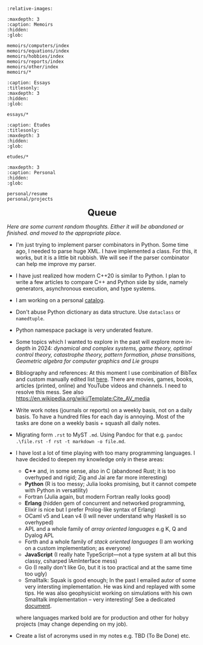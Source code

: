 ```{include} ../README.md
:relative-images:
```

```{toctree}
:maxdepth: 3
:caption: Memoirs
:hidden:
:glob:

memoirs/computers/index
memoirs/equations/index
memoirs/hobbies/index
memoirs/reports/index
memoirs/other/index
memoirs/*
```

```{toctree}
:caption: Essays 
:titlesonly:
:maxdepth: 3
:hidden:
:glob:

essays/*
```

```{toctree}
:caption: Études 
:titlesonly:
:maxdepth: 3
:hidden:
:glob:

etudes/*
```

```{toctree}
:maxdepth: 3
:caption: Personal
:hidden:
:glob:

personal/resume
personal/projects
```

<div style="text-align: center; font-size: 1.5rem; font-weight: bold">Queue</div>

*Here are some current random thoughts. Either it will be abandoned or finished. and moved to the appropriate place.*

- I'm just trying to implement parser combinators in Python.
Some time ago, I needed to parse huge XML. I have implemented a class.
For this, it works, but it is a little bit rubbish. We will see if the parser combinator
can help me improve my parser.
- I have just realized how modern C++20 is similar to Python. I plan to write a few articles to
compare C++ and Python side by side, namely generators, asynchronous execution, and type systems.
- I am working on a personal [catalog](./memoirs/references.md).
- Don't abuse Python dictionary as data structure. Use `dataclass` or `namedtuple`.
- Python namespace package  is very underated feature.

- Some topics which I wanted to explore in the past will explore more in-depth in 2024: *dynamical and complex systems, game theory, optimal control theory, catastrophe theory, pattern formation, phase transitions, Geometric algebra for computer graphics and Lie groups*

- Bibliography and references: At this moment I use combination of BibTex and custom manually edited list [here](./memoirs/references.md). There are movies, games, books, articles (printed, online) and YouTube videos and channels. I need to resolve this mess. See also <https://en.wikipedia.org/wiki/Template:Cite_AV_media>

- Write work notes (journals or reports) on a weekly basis, not on a daily basis. To have a hundred files for each day is annoying. Most of the tasks are done on a weekly basis + squash all daily notes.

- Migrating form `.rst` to MyST `.md`. Using Pandoc for that e.g. `pandoc .\file.rst -f rst -t markdown -o file.md`.

- I have lost a lot of time playing with too many programming languages. I have decided to deepen my knowledge only in these areas:

  - **C++** and, in some sense, also in C (abandoned Rust; it is too overhyped and rigid; Zig and Jai are far more interesting)
  - **Python** (R is too messy; Julia looks promising, but it cannot compete with Python in versatility)
  - Fortran (Julia again, but modern Fortran really looks good)
  - **Erlang** (hidden gem of concurrent and networked programming, Elixir is nice but I prefer Prolog-like syntax of Erlang)
  - OCaml v5 and Lean v4 (I will never understand why Haskell is so overhyped)
  - APL and a whole family of *array oriented languages* e.g K, Q and Dyalog APL
  - Forth and a whole family of *stack oriented languages* (I am working on a custom implementation; as everyone)
  - **JavaScript** (I really hate TypeScript—not a type system at all but this classy, csharped IAmInterface mess)
  - Go (I really don't like Go, but it is too practical and at the same time too ugly)
  - Smalltalk: Squak is good enough; In the past I emailed autor of some very intersting implementation. He was kind and
    replayed with some tips. He was also geophysicist working on simulations with his own Smalltalk implementation &ndash; very interesting!
    See a dedicated [document](alltalk.md).
  
  where languages marked bold are for production and other for hobyy projects (may change depending on my job).

- Create a list of acronyms used in my notes e.g. TBD (To Be Done) etc.